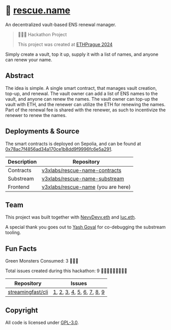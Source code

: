 # 🛟 [rescue.name](https://rescue.name)

An decentralized vault-based ENS renewal manager.

> 👷🏽‍♀️ Hackathon Project
>
> This project was created at [ETHPrague 2024](https://ethprague.com)

Simply create a vault, top it up, supply it with a list of names, and anyone can renew your name.

## Abstract

The idea is simple. A single smart contract, that manages vault creation, top-up, and renewal. The vault owner can add a list of ENS names to the vault, and anyone can renew the names. The vault owner can top-up the vault with ETH, and the renewer can utilize the ETH for renewing the names. Part of the renewal fee is shared with the renewer, as such to incentivize the renewer to renew the names.

## Deployments & Source

The smart contracts is deployed on Sepolia, and can be found at [0x78ac7f4856ad34a170ce1b8dd9f9996fc6e5a291](https://sepolia.etherscan.io/address/0x78ac7f4856ad34a170ce1b8dd9f9996fc6e5a291).

| Description | Repository                                                                        |
| ----------- | --------------------------------------------------------------------------------- |
| Contracts   | [v3xlabs/rescue-name-contracts](https://github.com/v3xlabs/rescue-name-contracts) |
| Substream   | [v3xlabs/rescue-name-substream](https://github.com/v3xlabs/rescue-name-substream) |
| Frontend    | [v3xlabs/rescue-name](https://github.com/v3xlabs/rescue-name) (you are here)      |

## Team

This project was built together with [NevvDevv.eth](https://github.com/JustAnotherDevv) and [luc.eth](https://github.com/lucemans).

A special thank you goes out to [Yash Goyal](https://github.com/yashgo0018) for co-debugging the substream tooling.

## Fun Facts

Green Monsters Consumed: 3 🍵🍵🍵

Total issues created during this hackathon: 9 🐛🐛🐛🐛🐛🐛🐛🐛🐛

| Repository                                                | Issues                                                                                                                                                                                                                                                                                                                                                                                                                                                                             |
| --------------------------------------------------------- | ---------------------------------------------------------------------------------------------------------------------------------------------------------------------------------------------------------------------------------------------------------------------------------------------------------------------------------------------------------------------------------------------------------------------------------------------------------------------------------- |
| [streamingfast/cli](https://github.com/streamingfast/cli) | [1](https://github.com/streamingfast/cli/issues/1), [2](https://github.com/streamingfast/cli/issues/2), [3](https://github.com/streamingfast/cli/issues/3), [4](https://github.com/streamingfast/cli/issues/4), [5](https://github.com/streamingfast/cli/issues/5), [6](https://github.com/streamingfast/cli/issues/6), [7](https://github.com/streamingfast/cli/issues/7), [8](https://github.com/streamingfast/cli/issues/8), [9](https://github.com/streamingfast/cli/issues/9) |

## Copyright

All code is licensed under [GPL-3.0](./LICENSE).
